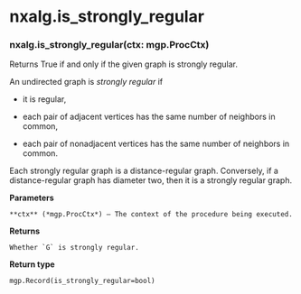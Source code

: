 # nxalg.is_strongly_regular


### nxalg.is_strongly_regular(ctx: mgp.ProcCtx)
Returns True if and only if the given graph is strongly
regular.

An undirected graph is *strongly regular* if


* it is regular,


* each pair of adjacent vertices has the same number of neighbors in
common,


* each pair of nonadjacent vertices has the same number of neighbors
in common.

Each strongly regular graph is a distance-regular graph.
Conversely, if a distance-regular graph has diameter two, then it is
a strongly regular graph.


**Parameters**

    **ctx** (*mgp.ProcCtx*) – The context of the procedure being executed.



**Returns**

    Whether `G` is strongly regular.



**Return type**

    mgp.Record(is_strongly_regular=bool)
